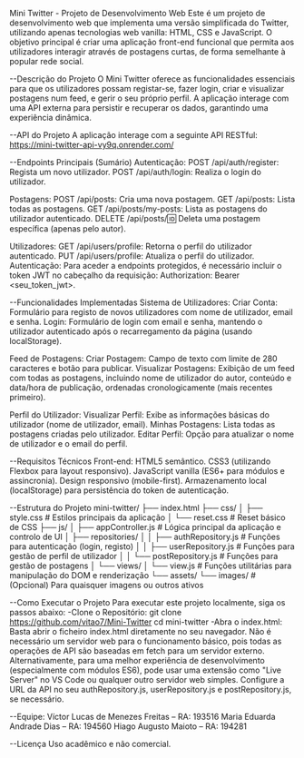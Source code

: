 Mini Twitter - Projeto de Desenvolvimento Web
Este é um projeto de desenvolvimento web que implementa uma versão simplificada do Twitter, utilizando apenas tecnologias web vanilla: HTML, CSS e JavaScript. O objetivo principal é criar uma aplicação front-end funcional que permita aos utilizadores interagir através de postagens curtas, de forma semelhante à popular rede social.

--Descrição do Projeto
O Mini Twitter oferece as funcionalidades essenciais para que os utilizadores possam registar-se, fazer login, criar e visualizar postagens num feed, e gerir o seu próprio perfil. A aplicação interage com uma API externa para persistir e recuperar os dados, garantindo uma experiência dinâmica.

--API do Projeto
A aplicação interage com a seguinte API RESTful:
https://mini-twitter-api-vy9q.onrender.com/

--Endpoints Principais (Sumário)
Autenticação:
POST /api/auth/register: Regista um novo utilizador.
POST /api/auth/login: Realiza o login do utilizador.

Postagens:
POST /api/posts: Cria uma nova postagem.
GET /api/posts: Lista todas as postagens.
GET /api/posts/my-posts: Lista as postagens do utilizador autenticado.
DELETE /api/posts/:id: Deleta uma postagem específica (apenas pelo autor).

Utilizadores:
GET /api/users/profile: Retorna o perfil do utilizador autenticado.
PUT /api/users/profile: Atualiza o perfil do utilizador.
Autenticação: Para aceder a endpoints protegidos, é necessário incluir o token JWT no cabeçalho da requisição: Authorization: Bearer <seu_token_jwt>.

--Funcionalidades Implementadas
Sistema de Utilizadores:
Criar Conta: Formulário para registo de novos utilizadores com nome de utilizador, email e senha.
Login: Formulário de login com email e senha, mantendo o utilizador autenticado após o recarregamento da página (usando localStorage).

Feed de Postagens:
Criar Postagem: Campo de texto com limite de 280 caracteres e botão para publicar.
Visualizar Postagens: Exibição de um feed com todas as postagens, incluindo nome de utilizador do autor, conteúdo e data/hora de publicação, ordenadas cronologicamente (mais recentes primeiro).

Perfil do Utilizador:
Visualizar Perfil: Exibe as informações básicas do utilizador (nome de utilizador, email).
Minhas Postagens: Lista todas as postagens criadas pelo utilizador.
Editar Perfil: Opção para atualizar o nome de utilizador e o email do perfil.

--Requisitos Técnicos
Front-end:
HTML5 semântico.
CSS3 (utilizando Flexbox para layout responsivo).
JavaScript vanilla (ES6+ para módulos e assincronia).
Design responsivo (mobile-first).
Armazenamento local (localStorage) para persistência do token de autenticação.

--Estrutura do Projeto
mini-twitter/
├── index.html
├── css/
│   ├── style.css      # Estilos principais da aplicação
│   └── reset.css      # Reset básico de CSS
├── js/
│   ├── appController.js   # Lógica principal da aplicação e controlo de UI
│   ├── repositories/
│   │   ├── authRepository.js  # Funções para autenticação (login, registo)
│   │   ├── userRepository.js  # Funções para gestão de perfil de utilizador
│   │   └── postRepository.js  # Funções para gestão de postagens
│   └── views/
│       └── view.js      # Funções utilitárias para manipulação do DOM e renderização
└── assets/
    └── images/        # (Opcional) Para quaisquer imagens ou outros ativos

--Como Executar o Projeto
Para executar este projeto localmente, siga os passos abaixo:
-Clone o Repositório: git clone <https://github.com/vitao7/Mini-Twitter>
cd mini-twitter
-Abra o index.html:
Basta abrir o ficheiro index.html diretamente no seu navegador. Não é necessário um servidor web para o funcionamento básico, pois todas as operações de API são baseadas em fetch para um servidor externo.
Alternativamente, para uma melhor experiência de desenvolvimento (especialmente com módulos ES6), pode usar uma extensão como "Live Server" no VS Code ou qualquer outro servidor web simples.
Configure a URL da API no seu authRepository.js, userRepository.js e postRepository.js, se necessário.

--Equipe:
Víctor Lucas de Menezes Freitas – RA: 193516
Maria Eduarda Andrade Dias – RA: 194560
Hiago Augusto Maioto – RA: 194281

--Licença
Uso acadêmico e não comercial.
